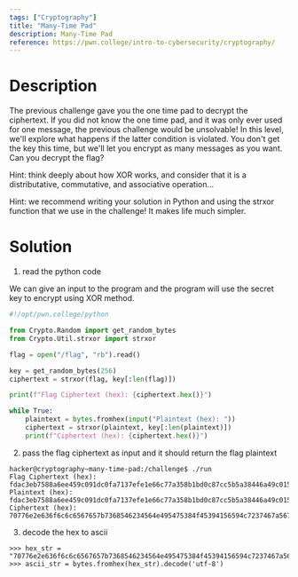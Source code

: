 ```yaml
---
tags: ["Cryptography"]
title: "Many-Time Pad"
description: Many-Time Pad
reference: https://pwn.college/intro-to-cybersecurity/cryptography/
---
```


# Description

The previous challenge gave you the one time pad to decrypt the ciphertext. If you did not know the one time pad, and it was only ever used for one message, the previous challenge would be unsolvable! In this level, we'll explore what happens if the latter condition is violated. You don't get the key this time, but we'll let you encrypt as many messages as you want. Can you decrypt the flag?

Hint: think deeply about how XOR works, and consider that it is a distributative, commutative, and associative operation...

Hint: we recommend writing your solution in Python and using the strxor function that we use in the challenge! It makes life much simpler.

# Solution

1. read the python code

We can give an input to the program and the program will use the secret key to encrypt using XOR method.

```python
#!/opt/pwn.college/python

from Crypto.Random import get_random_bytes
from Crypto.Util.strxor import strxor

flag = open("/flag", "rb").read()

key = get_random_bytes(256)
ciphertext = strxor(flag, key[:len(flag)])

print(f"Flag Ciphertext (hex): {ciphertext.hex()}")

while True:
    plaintext = bytes.fromhex(input("Plaintext (hex): "))
    ciphertext = strxor(plaintext, key[:len(plaintext)])
    print(f"Ciphertext (hex): {ciphertext.hex()}")
```

2. pass the flag ciphertext as input and it should return the flag plaintext

```
hacker@cryptography~many-time-pad:/challenge$ ./run
Flag Ciphertext (hex): fdac3eb7588a6ee459c091dc0fa7137efe1e66c77a358b1bd0c87cc5b5a38446a49c015778bed95ec0988b6f7b8455146cefc3dbfba72c460a516370
Plaintext (hex): fdac3eb7588a6ee459c091dc0fa7137efe1e66c77a358b1bd0c87cc5b5a38446a49c015778bed95ec0988b6f7b8455146cefc3dbfba72c460a516370
Ciphertext (hex): 70776e2e636f6c6c6567657b7368546234564e495475384f45394156594c7237467a56767a51492e515831637a4d7a77434d30596a4d79457a577d0a
```

3. decode the hex to ascii

```
>>> hex_str = "70776e2e636f6c6c6567657b7368546234564e495475384f45394156594c7237467a56767a51492e515831637a4d7a77434d30596a4d79457a577d0a"
>>> ascii_str = bytes.fromhex(hex_str).decode('utf-8')
```
